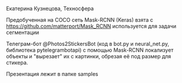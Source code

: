Екатерина Кузнецова, Техносфера

Предобученная на COCO сеть Mask-RCNN (Keras) взята с https://github.com/matterport/Mask_RCNN используется для задачи сегментации

Телеграм-бот @Photos2StickersBot (код в bot.py и neural_net.py, библиотека pytelegrambotapi) с помощью Mask-RCNN локализует объекты и "вырезает" их с картинки, обрезая её под размер для стикера.

Презентация лежит в папке samples
